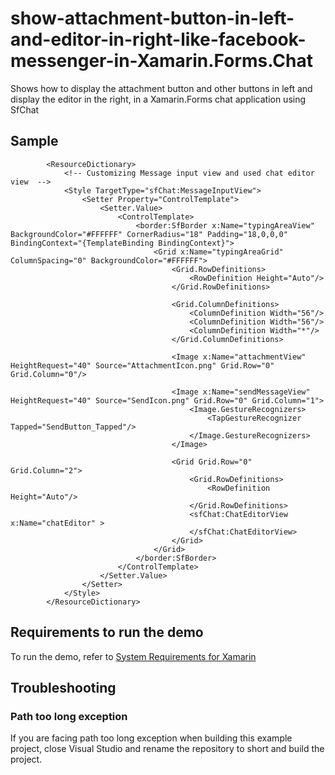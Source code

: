 # show-attachment-button-in-left-and-editor-in-right-like-facebook-messenger-in-Xamarin.Forms.Chat
Shows how to display the attachment button and other buttons in left and display the editor in the right, in a Xamarin.Forms chat application using SfChat

## Sample

```xaml
        <ResourceDictionary>
            <!-- Customizing Message input view and used chat editor view  -->
            <Style TargetType="sfChat:MessageInputView">
                <Setter Property="ControlTemplate">
                    <Setter.Value>
                        <ControlTemplate>
                            <border:SfBorder x:Name="typingAreaView" BackgroundColor="#FFFFFF" CornerRadius="18" Padding="18,0,0,0" BindingContext="{TemplateBinding BindingContext}">
                                <Grid x:Name="typingAreaGrid" ColumnSpacing="0" BackgroundColor="#FFFFFF">
                                    <Grid.RowDefinitions>
                                        <RowDefinition Height="Auto"/>
                                    </Grid.RowDefinitions>

                                    <Grid.ColumnDefinitions>
                                        <ColumnDefinition Width="56"/>
                                        <ColumnDefinition Width="56"/>
                                        <ColumnDefinition Width="*"/>
                                    </Grid.ColumnDefinitions>

                                    <Image x:Name="attachmentView" HeightRequest="40" Source="AttachmentIcon.png" Grid.Row="0" Grid.Column="0"/>

                                    <Image x:Name="sendMessageView" HeightRequest="40" Source="SendIcon.png" Grid.Row="0" Grid.Column="1">
                                        <Image.GestureRecognizers>
                                            <TapGestureRecognizer Tapped="SendButton_Tapped"/>
                                        </Image.GestureRecognizers>
                                    </Image>

                                    <Grid Grid.Row="0" Grid.Column="2">
                                        <Grid.RowDefinitions>
                                            <RowDefinition Height="Auto"/>
                                        </Grid.RowDefinitions>
                                        <sfChat:ChatEditorView x:Name="chatEditor" >
                                        </sfChat:ChatEditorView>
                                    </Grid>
                                </Grid>
                            </border:SfBorder>
                        </ControlTemplate>
                    </Setter.Value>
                </Setter>
            </Style>
        </ResourceDictionary>

```

## Requirements to run the demo

To run the demo, refer to [System Requirements for Xamarin](https://help.syncfusion.com/xamarin/system-requirements)

## Troubleshooting

### Path too long exception

If you are facing path too long exception when building this example project, close Visual Studio and rename the repository to short and build the project.
